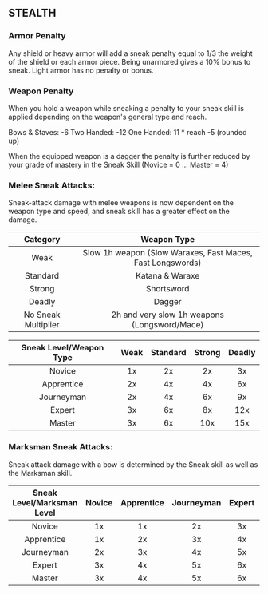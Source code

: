 ## STEALTH

### Armor Penalty
Any shield or heavy armor will add a sneak penalty equal to 1/3 the weight of the shield or each armor piece. Being unarmored gives a 10% bonus to sneak. Light armor has no penalty or bonus.

### Weapon Penalty
When you hold a weapon while sneaking a penalty to your sneak skill is applied depending on the weapon's general type and reach.

Bows & Staves: -6
Two Handed:  -12
One Handed: 11 * reach -5 (rounded up)

When the equipped weapon is a dagger the penalty is further reduced by your grade of mastery in the Sneak Skill
(Novice = 0 ... Master = 4)

### Melee Sneak Attacks:
Sneak-attack damage with melee weapons is now dependent on the weapon type and speed, and sneak skill has a greater effect on the damage.

| Category    | Weapon Type | 
|:--------------:|:-------------:|
| Weak | Slow 1h weapon (Slow Waraxes, Fast Maces, Fast Longswords)
| Standard | Katana & Waraxe
| Strong | Shortsword
| Deadly | Dagger
| No Sneak Multiplier | 2h and very slow 1h weapons (Longsword/Mace)

| Sneak Level/Weapon Type | Weak | Standard | Strong | Deadly |
|:--------------:|:-------------:|:--------------:|:-------------:|:--------------:|
| Novice | 1x | 2x | 2x | 3x |
| Apprentice | 2x | 4x | 4x | 6x |
| Journeyman | 2x | 4x | 6x | 9x |
| Expert | 3x | 6x | 8x | 12x |
| Master | 3x | 6x | 10x | 15x |

### Marksman Sneak Attacks:
Sneak attack damage with a bow is determined by the Sneak skill
as well as the Marksman skill.

| Sneak Level/Marksman Level | Novice | Apprentice | Journeyman | Expert | Master |
|:--------------:|:-------------:|:--------------:|:-------------:|:--------------:|:--------------:|
| Novice | 1x | 1x | 2x | 3x | 3x |
| Apprentice | 1x | 2x | 3x | 4x | 4x |
| Journeyman | 2x | 3x | 4x | 5x | 5x |
| Expert | 3x | 4x | 5x | 6x | 6x |
| Master | 3x | 4x | 5x | 6x | 7x |
